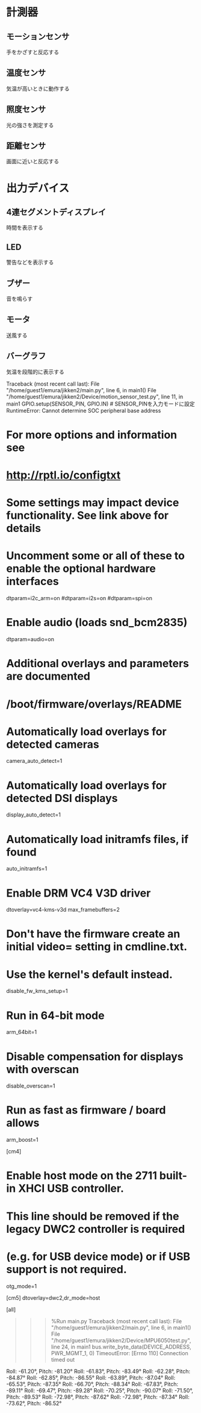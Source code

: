 # 計測器
## モーションセンサ
手をかざすと反応する
## 温度センサ
気温が高いときに動作する
## 照度センサ
光の強さを測定する
## 距離センサ
画面に近いと反応する

# 出力デバイス
## 4連セグメントディスプレイ
時間を表示する
## LED
警告などを表示する
## ブザー
音を鳴らす
## モータ
送風する
## バーグラフ
気温を段階的に表示する



Traceback (most recent call last):
  File "/home/guest1/emura/jikken2/main.py", line 6, in <module>
    main1()
  File "/home/guest1/emura/jikken2/Device/motion_sensor_test.py", line 11, in main1
    GPIO.setup(SENSOR_PIN, GPIO.IN)  # SENSOR_PINを入力モードに設定
RuntimeError: Cannot determine SOC peripheral base address


# For more options and information see
# http://rptl.io/configtxt
# Some settings may impact device functionality. See link above for details

# Uncomment some or all of these to enable the optional hardware interfaces
dtparam=i2c_arm=on
#dtparam=i2s=on
#dtparam=spi=on

# Enable audio (loads snd_bcm2835)
dtparam=audio=on

# Additional overlays and parameters are documented
# /boot/firmware/overlays/README

# Automatically load overlays for detected cameras
camera_auto_detect=1

# Automatically load overlays for detected DSI displays
display_auto_detect=1

# Automatically load initramfs files, if found
auto_initramfs=1

# Enable DRM VC4 V3D driver
dtoverlay=vc4-kms-v3d
max_framebuffers=2

# Don't have the firmware create an initial video= setting in cmdline.txt.
# Use the kernel's default instead.
disable_fw_kms_setup=1

# Run in 64-bit mode
arm_64bit=1

# Disable compensation for displays with overscan
disable_overscan=1

# Run as fast as firmware / board allows
arm_boost=1

[cm4]
# Enable host mode on the 2711 built-in XHCI USB controller.
# This line should be removed if the legacy DWC2 controller is required
# (e.g. for USB device mode) or if USB support is not required.
otg_mode=1

[cm5]
dtoverlay=dwc2,dr_mode=host

[all]


>>> %Run main.py
Traceback (most recent call last):
  File "/home/guest1/emura/jikken2/main.py", line 6, in <module>
    main1()
  File "/home/guest1/emura/jikken2/Device/MPU6050test.py", line 24, in main1
    bus.write_byte_data(DEVICE_ADDRESS, PWR_MGMT_1, 0)
TimeoutError: [Errno 110] Connection timed out



Roll:  -61.20°, Pitch: -81.20°
Roll:  -61.83°, Pitch: -83.49°
Roll:  -62.28°, Pitch: -84.87°
Roll:  -62.85°, Pitch: -86.55°
Roll:  -63.89°, Pitch: -87.04°
Roll:  -65.53°, Pitch: -87.35°
Roll:  -66.70°, Pitch: -88.34°
Roll:  -67.83°, Pitch: -89.11°
Roll:  -69.47°, Pitch: -89.28°
Roll:  -70.25°, Pitch: -90.07°
Roll:  -71.50°, Pitch: -89.53°
Roll:  -72.98°, Pitch: -87.62°
Roll:  -72.98°, Pitch: -87.34°
Roll:  -73.62°, Pitch: -86.52°

